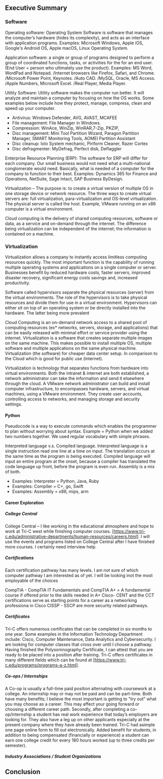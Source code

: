 ## Executive Summary
### Software
Operating software: Operating System Software is software that manages the computer’s hardware (hides its complexity), and acts as an interface with application programs. 
Examples: Microsoft Windows, Apple iOS, Google's Android OS, Apple macOS, Linux Operating System.

Application software: a single or group of programs designed to perform a group of coordinated functions, tasks, or activities for the for an end user. (End User = person who ultimately use the product). 
Examples: MS Word, WordPad and Notepad. /Internet browsers like Firefox, Safari, and Chrome. /Microsoft Power Point, Keynotes. /Auto CAD. /MySQL, Oracle, MS Access. /Apple Numbers, Microsoft Excel. /Real Player, Media Player.

Utility Software: Utility software makes the computer run better. It will analyze and maintain a computer by focusing on how the OS works. Some examples below include how they protect, manage, compress, clean and speed up your computer.
* Antivirus: Windows Defender, AVG, AVAST, MCAFEE
* File management: File Manager in Windows.
* Compression: WinAce, WinZip, WinRAR,7-Zip, PKZIP,
* Disc management: Mini Tool Partition Wizard, Paragon Partition Manager, SMART Monitoring Tools, AOMEI Partition Assistant
* Disc cleanup: Iolo System mechanic, Piriform Cleaner, Razer Cortex
* Disc defragmenter: MyDefrag,  Perfect disk, Deflaggler

Enterprise Resource Planning (ERP): The software for ERP will differ for each company.  Our small business would not need what a multi-national conglomerate would need. Basically, what is needed of a computer for the company to function to their best. Examples: Dynamics 365 for Finance and Operations, NetSuite, Sage Intact, SAP Business ByDesign.

Virtualization – The purpose is: to create a virtual version of multiple OS in one storage device or network resource. The three ways to create virtual servers are: full virtualization, para-virtualization and OS-level virtualization. The physical server is called the host. Example, VMware running on an x86 computer is a virtual environment.

Cloud computing is the delivery of shared computing resources, software or data, as a service and on-demand through the internet. The difference being virtualization can be independent of the internet; the information is contained on a machine.

### Virtualization

Virtualization allows a company to instantly access limitless computing resources quickly. The most important function is the capability of running multiple operating systems and applications on a single computer or server. Businesses benefit by reduced hardware costs, faster servers, improved disaster recovery, significant energy costs savings and, increased productivity.

Software called hypervisors separate the physical resources (server) from the virtual environments. The role of the hypervisors is to take physical resources and divide them for use in a virtual environment. Hypervisors can either sit on top of an operating system or be directly installed into the hardware.  The latter being more prevalent 

Cloud Computing is an on-demand network access to a shared pool of computing resources (ex* networks, servers, storage, and applications) that can be easily released with minimal effort or service provider using the internet. Virtualization is a software that creates separate multiple images on the same machine. This makes possible to install multiple OS, multiple software and multiple applications on the same physical machine.  Virtualization (the software) for cheaper data center setup. In comparison to the Cloud which is good for public use (internet).

Virtualization is technology that separates functions from hardware into virtual environments. Both the intranet & internet are both established, a network administrator can take the information and send it elsewhere through the cloud. A VMware network administrator can build and install computer infrastructure, to encompasses hardware, servers, and virtual machines, using a VMware environment.  They create user accounts, controlling access to networks, and managing storage and security settings.

#### Python
Pseudocode is a way to execute commands which enables the programmer to plan without worrying about syntax. Example = Python when we added two numbers together.  We used regular vocabulary with simple phrases. 

Interpreted language v.s. Compiled language.  Interpreted language is a single instruction read one line at a time on input. The translation occurs at the same time as the program is being executed. Compiled language will input an entire program at the onset, because a compiler has translated the code language up front, before the program is even run.  Assembly is a mix of both.
* Examples: Interpreter = Python, Java, Ruby
* Examples: Compiler = C+, go, Swift
* Examples: Assembly = x86, mips, arm


#### Career Exploration
##### College Central
College Central – I like working in the educational atmosphere and hope to work at Tri-C west while finishing computer courses. [https://www.tri-c.edu/administrative-departments/human-resources/careers.html]. I will use the events and programs listed on College Central after I have finished more courses. I certainly need interview help.

##### Certifications
Each certification pathway has many levels.  I am not sure of which computer pathway I am interested as of yet. I will be looking inot the most employable of the choices

CompTIA - CompTIA IT Fundamentals and CompTIA A+ = A fundamental course if offered prior to the skills needed in A+
Cisco- CENT and the CCT certifications serve as starting points for a career as a networking professiona in Cisco
CISSP - SSCP are more security related pathways. 

##### Certificates 
Tri-C offers numerous certificates that can be completed in six months to one year. Some examples in the Information Technology Department include: Cisco, Computer Maintenance, Data Analytics and Cybersecurity. I am looking for computer classes that cross over until I choose a pathway.  Having finished the Polysomnography Certificate, I can attest that you are ready to be placed into a position after training. Tri-C offers certificates in many different fields which can be found at [https://www.tri-c.edu/programs/programs-a-z.html].

##### Co-ops / Internships
A Co-op is usually a full-time paid position alternating with coursework at a college. An internship may or may not be paid and can be part-time. Both have many benefits; I believe the most important is getting to "try out" what you may choose as a career.  This may affect your going forward or choosing a different career path. Secondly, after completing a co-op/internship a student has real work experience that today’s employers are looking for. They also have a leg up on other applicants especially at the present company where they have already been trained. 
Tri-C had asimple one page online form to fill out electronically. Added benefit for students, in addition to being compensated (financially or experience) a student can earn one college credit for every 180 hours worked (up to three credits per semester).

##### Industry Associations / Student Organizations


## Conclusion
